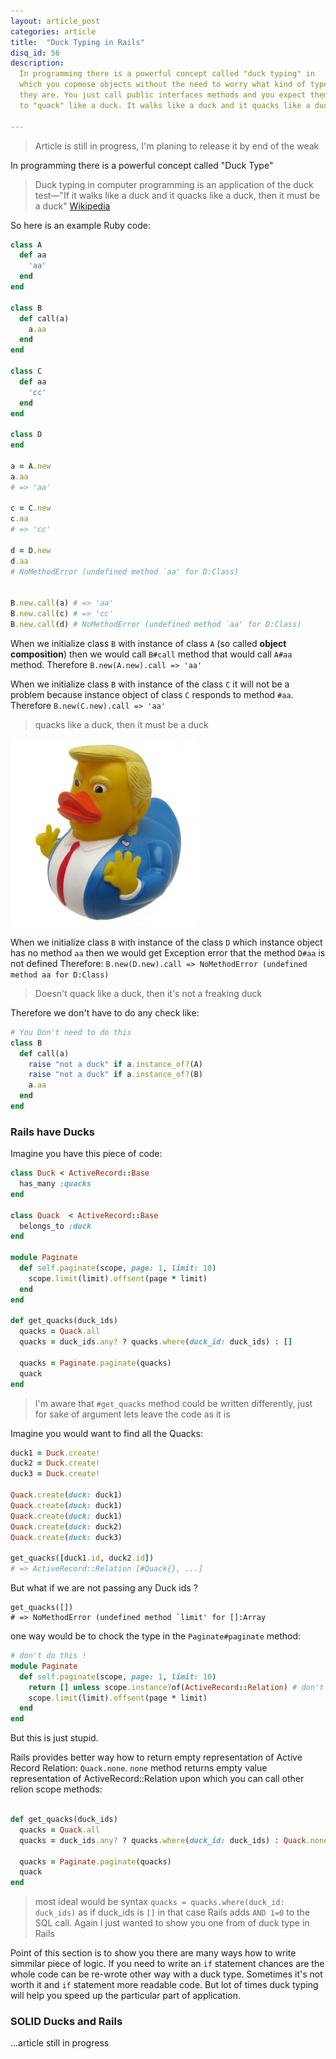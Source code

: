 ```yaml
---
layout: article_post
categories: article
title:  "Duck Typing in Rails"
disq_id: 56
description:
  In programming there is a powerful concept called "duck typing" in
  which you copmose objects without the need to worry what kind of type
  they are. You just call public interfaces methods and you expect them
  to "quack" like a duck. It walks like a duck and it quacks like a duck, then it must be a duck.

---
```


> Article is still in progress, I'm planing to release it by end of the
> weak


In programming there is a powerful concept called "Duck Type"

>  Duck typing in computer programming is an application of the duck test—"If it walks like a duck and it quacks like a duck, then it must be a duck" [Wikipedia](https://en.wikipedia.org/wiki/Duck_typing)

So here is an example Ruby code:

```ruby
class A
  def aa
    'aa'
  end
end

class B
  def call(a)
    a.aa
  end
end

class C
  def aa
    'cc'
  end
end

class D
end

a = A.new
a.aa
# => 'aa'

c = C.new
c.aa
# => 'cc'

d = D.new
d.aa
# NoMethodError (undefined method `aa' for D:Class)


B.new.call(a) # => 'aa'
B.new.call(c) # => 'cc'
B.new.call(d) # NoMethodError (undefined method `aa' for D:Class)
```

When we initialize  class `B` with instance of class `A`
 (so called **object composition**) then
we would call  `B#call` method that would call `A#aa` method.
Therefore `B.new(A.new).call => 'aa'`


When we initialize class `B` with instance of the class `C` it
will not be a problem because instance object of class `C` responds to
method `#aa`. Therefore `B.new(C.new).call => 'aa'`

> quacks like a duck, then it must be a duck

![Don't get offended it's just a rubber duck](https://raw.githubusercontent.com/equivalent/equivalent.github.io/master/assets/2019/duck-type.jpg)

When we initialize class `B` with instance of the class `D` which
instance object has no  method `aa` then we would get Exception error
that the method `D#aa` is not defined
Therefore: `B.new(D.new).call => NoMethodError (undefined method aa for D:Class)`


> Doesn't quack like a duck, then it's not a freaking duck

Therefore we don't have to do any check like:

```ruby
# You Don't need to do this
class B
  def call(a)
    raise "not a duck" if a.instance_of?(A)
    raise "not a duck" if a.instance_of?(B)
    a.aa
  end
end
```

### Rails have Ducks

Imagine you have this piece of code:

```ruby
class Duck < ActiveRecord::Base
  has_many :quacks
end

class Quack  < ActiveRecord::Base
  belongs_to :duck
end

module Paginate
  def self.paginate(scope, page: 1, limit: 10)
    scope.limit(limit).offsent(page * limit)
  end
end

def get_quacks(duck_ids)
  quacks = Quack.all
  quacks = duck_ids.any? ? quacks.where(duck_id: duck_ids) : []

  quacks = Paginate.paginate(quacks)
  quack
end
```

> I'm aware that `#get_quacks` method could be written differently, just for sake of argument
> lets leave the code as it is

Imagine you would want to find all the Quacks:

```ruby
duck1 = Duck.create!
duck2 = Duck.create!
duck3 = Duck.create!

Quack.create(duck: duck1)
Quack.create(duck: duck1)
Quack.create(duck: duck1)
Quack.create(duck: duck2)
Quack.create(duck: duck3)

get_quacks([duck1.id, duck2.id])
# => ActiveRecord::Relation [#Quack{}, ...]
```

But what if we are not passing any Duck ids ?

```
get_quacks([])
# => NoMethodError (undefined method `limit' for []:Array
```

one way would be to chock the type in the `Paginate#paginate` method:

```ruby
# don't do this !
module Paginate
  def self.paginate(scope, page: 1, limit: 10)
    return [] unless scope.instance?of(ActiveRecord::Relation) # don't do this !
    scope.limit(limit).offsent(page * limit)
  end
end
```

But this is just stupid.

Rails provides better way how to return empty representation of Active
Record Relation: `Quack.none`.  `none` method returns empty value
representation of ActiveRecord::Relation upon 
which you can call other relion scope methods:

```ruby

def get_quacks(duck_ids)
  quacks = Quack.all
  quacks = duck_ids.any? ? quacks.where(duck_id: duck_ids) : Quack.none

  quacks = Paginate.paginate(quacks)
  quack
end
```

> most ideal would be syntax `quacks = quacks.where(duck_id: duck_ids)`
> as if duck_ids is `[]`  in that case Rails adds ` AND 1=0 ` to the SQL
> call. Again I just wanted to show you one from of duck type in Rails

Point of this section is to show you there are many ways how to write
simmilar piece of logic. If you need to write an `if` statement chances
are the whole code can be re-wrote other way with a duck type. Sometimes
it's not worth it and `if` statement more readable code. But lot of times duck
typing will help you speed up the particular part of application.


### SOLID Ducks and Rails

...article still in progress
